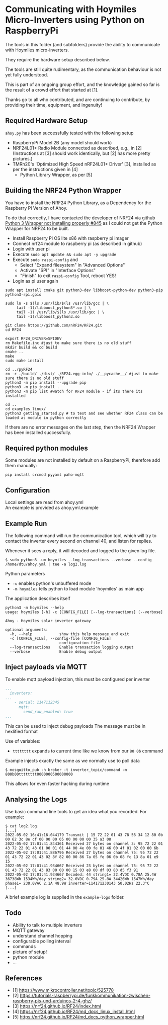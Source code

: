 Communicating with Hoymiles Micro-Inverters using Python on RaspberryPi
=======================================================================

The tools in this folder (and subfolders) provide the ability to
communicate with Hoymiles micro-inverters.

They require the hardware setup described below.

The tools are still quite rudimentary, as the communication 
behaviour is not yet fully understood.

This is part of an ongoing group effort, and the knowledge gained so
far is the result of a crowd effort that started at [1].

Thanks go to all who contributed, and are continuing to contribute,
by providing their time, equipment, and ingenuity!


Required Hardware Setup
-----------------------

`ahoy.py` has been successfully tested with the following setup

- RaspberryPi Model 2B (any model should work)
- NRF24L01+ Radio Module connected as described, e.g., in [2]
  (Instructions at [3] should work identically, but [2] has more
  pretty pictures.)
- TMRh20's 'Optimized High Speed nRF24L01+ Driver' [3], installed 
  as per the instructions given in [4]
  - Python Library Wrapper, as per [5]


Building the NRF24 Python Wrapper
---------------------------------

You have to install the NRF24 Python Library, as a Dependency for the Raspberry Pi Version of Ahoy.

To do that correctly, I have contacted the developer of NRF24 via github
[Python 3 Wrapper not installing properly #845](https://github.com/nRF24/RF24/issues/845) 
as I could not get the Python Wrapper for NRF24 to be built.

- Install Raspberry Pi OS lite x86 with raspberry pi imager
- Connect nrf24 module to raspberry pi (as described in github)
- Login with user pi
- Execute `sudo apt update && sudo apt -y upgrade`
- Execute `sudo raspi-config` and
  - Select "Expand filesystem" in "Advanced Options"
  - Activate "SPI" in "Interface Options"
  - "Finish" to exit `raspi-config` Tool, reboot YES!
- Login as pi user again

```code
sudo apt install cmake git python3-dev libboost-python-dev python3-pip python3-rpi.gpio

sudo ln -s $(ls /usr/lib/$(ls /usr/lib/gcc | \
     tail -1)/libboost_python3*.so | \
     tail -1) /usr/lib/$(ls /usr/lib/gcc | \
     tail -1)/libboost_python3.so

git clone https://github.com/nRF24/RF24.git
cd RF24

export RF24_DRIVER=SPIDEV
rm Makefile.inc #just to make sure there is no old stuff
mkdir build && cd build
cmake ..
make
sudo make install

cd ../pyRF24
rm -r ./build/ ./dist/ ./RF24.egg-info/ ./__pycache__/ #just to make sure there is no old stuff
python3 -m pip install --upgrade pip
python3 -m pip install .
python3 -m pip list #watch for RF24 module - if its there its installed

cd ..
cd examples_linux/
python3 getting_started.py # to test and see whether RF24 class can be loaded as module in python correctly
```

If there are no error messages on the last step, then the NRF24 Wrapper has been installed successfully.

Required python modules
-----------------------

Some modules are not installed by default on a RaspberryPi, therefore add them manually:

```
pip install crcmod pyyaml paho-mqtt
```

Configuration
-------------

Local settings are read from ahoy.yml  
An example is provided as ahoy.yml.example


Example Run
-----------

The following command will run the communication tool, which will try to 
contact the inverter every second on channel 40, and listen for replies.

Whenever it sees a reply, it will decoded and logged to the given log file.

    $ sudo python3 -um hoymiles --log-transactions --verbose --config /home/dtu/ahoy.yml | tee -a log2.log

Python parameters
- `-u` enables python's unbuffered mode
- `-m hoymiles` tells python to load module 'hoymiles' as main app


The application describes itself
```
python3 -m hoymiles --help
usage: hoymiles [-h] -c [CONFIG_FILE] [--log-transactions] [--verbose]

Ahoy - Hoymiles solar inverter gateway

optional arguments:
  -h, --help            show this help message and exit
  -c [CONFIG_FILE], --config-file [CONFIG_FILE]
                        configuration file
  --log-transactions    Enable transaction logging output
  --verbose             Enable debug output
```


Inject payloads via MQTT
------------------------

To enable mqtt payload injection, this must be configured per inverter
```yaml
...
  inverters:
...
    - serial: 1147112345
      mqtt:
        send_raw_enabled: true
...
```

This can be used to inject debug payloads
The message must be in hexlified format

Use of variables:
  * `tttttttt` expands to current time like we know from our `80 0b` command

Example injects exactly the same as we normally use to poll data

    $ mosquitto_pub -h broker -t inverter_topic/command -m 800b00tttttttt0000000500000000

This allows for even faster hacking during runtime



Analysing the Logs
------------------

Use basic command line tools to get an idea what you recorded. For example:

    $ cat log2.log
    [...]
    2022-05-02 16:41:16.044179 Transmit | 15 72 22 01 43 78 56 34 12 80 0b 00 62 3c 8e cf 00 00 00 05 00 00 00 00 35 a3 08
    2022-05-02 17:01:41.844361 Received 27 bytes on channel 3: 95 72 22 01 43 72 22 01 43 01 00 01 01 44 00 4e 00 fe 01 46 00 4f 01 02 00 00 6b
    2022-05-02 17:01:41.886796 Received 27 bytes on channel 75: 95 72 22 01 43 72 22 01 43 02 8f 82 00 00 86 7a 05 fe 06 0b 08 fc 13 8a 01 e9 15
    2022-05-02 17:01:41.934667 Received 23 bytes on channel 75: 95 72 22 01 43 72 22 01 43 83 00 00 00 15 03 e8 00 df 03 83 d5 f3 91
    2022-05-02 17:01:41.934667 Decoded: 44 string1= 32.4VDC 0.78A 25.4W 36738Wh 1534Wh/day string2= 32.6VDC 0.79A 25.8W 34426Wh 1547Wh/day phase1= 230.0VAC 2.1A 48.9W inverter=114171230143 50.02Hz 22.3°C
    [...]

A brief example log is supplied in the `example-logs` folder.




Todo
----

- Ability to talk to multiple inverters
- MQTT gateway
- understand channel hopping
- configurable polling interval
- commands
- picture of setup!
- python module
- ...



References
----------

- [1] https://www.mikrocontroller.net/topic/525778
- [2] https://tutorials-raspberrypi.de/funkkommunikation-zwischen-raspberry-pis-und-arduinos-2-4-ghz/
- [3] https://nrf24.github.io/RF24/index.html
- [4] https://nrf24.github.io/RF24/md_docs_linux_install.html
- [5] https://nrf24.github.io/RF24/md_docs_python_wrapper.html
